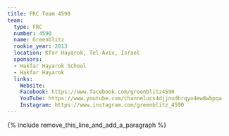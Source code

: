 ```yaml
---
title: FRC Team 4590
team:
  type: FRC
  number: 4590
  name: Greenblitz
  rookie_year: 2013
  location: Kfar Hayarok, Tel-Aviv, Israel
  sponsors:
  - Hakfar Hayarok School
  - Hakfar Hayarok
  links:
    Website:
    Facebook: https://www.facebook.com/greenblitz4590
    YouTube: https://www.youtube.com/channelucs4djjnudbrqyo4ew8wbpqa
    Instagram: https://www.instagram.com/greenblitz_4590
---
```


{% include remove_this_line_and_add_a_paragraph %}